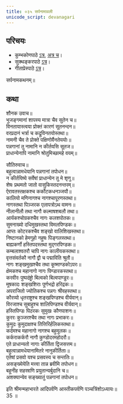 ```yaml
---  
title: ०३५ सर्पनामावली
unicode_script: devanagari
---  
```


## परिचयः
- कुम्भकोणपाठे [ऽत्र](https://archive.org/details/mahAbhArata-kumbhakoNam/page/n369), [अत्र च](https://sanskritdocuments.org/mirrors/mahabharata/mbhK/mahabharata-k-01-sa.html)।
- सुक्थङ्करपाठे [ऽत्र](http://bombay.indology.info/mahabharata/text/UD/MBh01.txt)।
- गीताप्रेस्पाठे [ऽत्र](https://archive.org/stream/mahabharata01ramauoft#page/564/mode/2up)।

सर्पनामकथनम्॥  

## कथा


शौनक उवाच॥  
भुजङ्गमानां शापस्य मात्रा चैव सुतेन च॥  
विनतायास्त्वया प्रोक्तं कारणं सूतनन्दन॥  
वरप्रदानं भर्त्रा च कद्रूविनतयोस्तथा॥  
नामनी चैव ते प्रोक्ते पक्षिणोर्वैनतेययोः॥  
पन्नगानां तु नामानि न कीर्तयसि सूतज॥  
प्राधान्येनापि नामानि श्रोतुमिच्छामहे वयम्॥  

सौतिरुवाच॥  
बहुत्वान्नामधेयानि पन्नगानां तपोधन॥  
न कीर्तयिष्ये सर्वेषां प्राधान्येन तु मे शृणु॥  
शेषः प्रथमतो जातो वासुकिस्तदनन्तरम्॥  
ऐरावतस्तक्षकश्च कर्कोटकधनञ्जयौ॥  
कालियो मणिनागश्च नागश्चापूरणस्तथा॥  
नागस्तथा पिञ्जरक एलापत्रोऽथ वामनः॥  
नीलानीलौ तथा नागौ कल्माषशबलौ तथा॥  
आर्यकश्चोग्रकश्चैव नागः कलशपोतकः॥  
सुमनाख्यो दधिमुखस्तथा विमलपिण्डकः॥  
आप्तः कोटरकश्चैव शङ्खो वालिशिखस्तथा॥  
निष्टानको हेमगुहो नहुषः पिङ्गलस्तथा॥  
बाह्यकर्णो हस्तिपदस्तथा मुद्गरपिण्डकः॥  
कम्बलाश्वतरौ चापि नागः कालीयकस्तथा॥  
वृत्तसंवर्तकौ नागौ द्वौ च पद्माविति श्रुतौ॥  
नागः शङ्खमुखश्चैव तथा कूष्माण्डकोऽपरः॥  
क्षेमकश्च महानागो नागः पिण्डारकस्तथा॥  
करवीरः पुष्पदंष्ट्रो बिल्वको बिल्वपाण्डुरः॥  
मूषकादः शङ्खशिराः पूर्णभद्रो हरिद्रकः॥  
अपराजितो ज्योतिकश्च पन्नगः श्रीवहस्तथा॥  
कौरव्यो धृतराष्ट्रश्च शङ्खपिण्डश्च वीर्यवान्॥  
विरजाश्च सुबाहुश्च शालिपिण्डश्च वीर्यवान्॥  
हस्तिपिण्डः पिठरकः सुमुखः कौणपाशनः॥  
कुररः कुञ्जरश्चैव तथा नागः प्रभाकरः॥  
कुमुदः कुमुदाक्षश्च तित्तिरिर्हलिकस्तथा॥  
कर्दमश्च महानागो नागश्च बहुमूलकः॥  
कर्कराकर्करौ नागौ कुण्डोदरमहोदरौ॥  
एते प्राधान्यतो नागाः कीर्तिता द्विजसत्तम॥  
बहुत्वान्नामधेयानामितरे नानुकीर्तिताः॥  
एतेषां प्रसवो यश्च प्रसवस्य च सन्ततिः॥  
असङ्ख्येयेति मत्त्वा तान्न ब्रवीमि तपोधन॥  
बहूनीह सहस्राणि प्रयुतान्यर्बुदानि च॥  
अशक्यान्येव सङ्ख्यातुं पन्नगानां तपोधन॥  

इति श्रीमन्महाभारते आदिपर्वणि आस्तीकपर्वणि पञ्चत्रिंशोऽध्यायः॥  
35 ॥  

